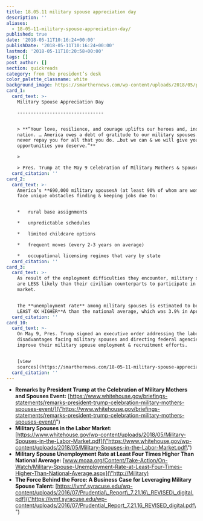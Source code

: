 ```yaml
---
title: 18.05.11 military spouse appreciation day
description: ''
aliases:
  - 18-05-11-military-spouse-appreciation-day/
published: true
date: '2018-05-11T10:16:24+00:00'
publishDate: '2018-05-11T10:16:24+00:00'
lastmod: '2018-05-11T10:20:58+00:00'
tags: []
post_author: []
section: quickreads
category: from the president’s desk
color_palette_classname: white
background_image: https://smarthernews.com/wp-content/uploads/2018/05/pexels-photo-794576.jpeg
card_1:
  card_text: >-
    Military Spouse Appreciation Day

    --------------------------------


    > **“Your love, resilience, and courage uplifts our heroes and, indeed, our
    nation. … America owes a debt of gratitude to our military spouses. We can
    never repay you for all that you do. …but we can & we will give you the
    opportunities you deserve.”**

    > 

    > Pres. Trump at the May 9 Celebration of Military Mothers & Spouses Event
  card_citation: ''
card_2:
  card_text: >-
    America’s **690,000 military spousesA (at least 90% of whom are women)**A
    face unique obstacles finding & keeping jobs due to:


    *   rural base assignments

    *   unpredictable schedules

    *   limited childcare options

    *   frequent moves (every 2-3 years on average)

    *   occupational licensing regimes that vary by state
  card_citation: ''
card_3:
  card_text: >-
    As result of the employment difficulties they encounter, military spouses
    are LESS likely than their civilian counterparts to participate in the labor
    market.


    The **unemployment rate** among military spouses is estimated to be **AT
    LEAST 4X HIGHER**A than the national average, which was 3.9% in April.
  card_citation: ''
card_10:
  card_text: >-
    On May 9, Pres. Trump signed an executive order addressing the labor market
    disadvantages facing military spouses and directing federal agencies to
    improve their military spouse employment & recruitment efforts.


    [view
    sources](https://smarthernews.com/18-05-11-military-spouse-appreciation-day/)
  card_citation: ''
---
```

*   **Remarks by President Trump at the Celebration of Military Mothers and Spouses Event:** [https://www.whitehouse.gov/briefings-statements/remarks-president-trump-celebration-military-mothers-spouses-event/](\"https://www.whitehouse.gov/briefings-statements/remarks-president-trump-celebration-military-mothers-spouses-event/\")
*   **Military Spouses in the Labor Market:** [https://www.whitehouse.gov/wp-content/uploads/2018/05/Military-Spouses-in-the-Labor-Market.pdf](\"https://www.whitehouse.gov/wp-content/uploads/2018/05/Military-Spouses-in-the-Labor-Market.pdf\")
*   **Military Spouse Unemployment Rate at Least Four Times Higher Than National Average:** [www.moaa.org/Content/Take-Action/On-Watch/Military-Spouse-Unemployment-Rate-at-Least-Four-Times-Higher-Than-National-Average.aspx](\"http://Military)
*   **The Force Behind the Force: A Business Case for Leveraging Military Spouse Talent:** [https://ivmf.syracuse.edu/wp-content/uploads/2016/07/Prudential\_Report\_7.21.16\_REVISED\_digital.pdf](\"https://ivmf.syracuse.edu/wp-content/uploads/2016/07/Prudential_Report_7.21.16_REVISED_digital.pdf\")